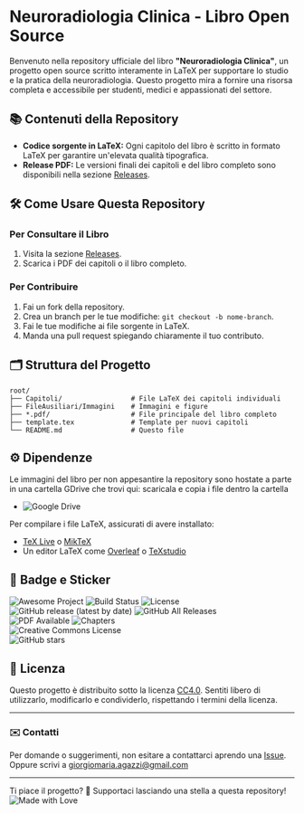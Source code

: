 # Neuroradiologia Clinica - Libro Open Source

Benvenuto nella repository ufficiale del libro **"Neuroradiologia Clinica"**, un progetto open source scritto interamente in LaTeX per supportare lo studio e la pratica della neuroradiologia. Questo progetto mira a fornire una risorsa completa e accessibile per studenti, medici e appassionati del settore.

## 📚 Contenuti della Repository

- **Codice sorgente in LaTeX:** Ogni capitolo del libro è scritto in formato LaTeX per garantire un'elevata qualità tipografica.
- **Release PDF:** Le versioni finali dei capitoli e del libro completo sono disponibili nella sezione [Releases](https://github.com/username/repository/releases).

## 🛠️ Come Usare Questa Repository

### Per Consultare il Libro
1. Visita la sezione [Releases](https://github.com/username/repository/releases).
2. Scarica i PDF dei capitoli o il libro completo.

### Per Contribuire
1. Fai un fork della repository.
2. Crea un branch per le tue modifiche: `git checkout -b nome-branch`.
3. Fai le tue modifiche ai file sorgente in LaTeX.
4. Manda una pull request spiegando chiaramente il tuo contributo.

## 🗂️ Struttura del Progetto

```
root/
├── Capitoli/                 # File LaTeX dei capitoli individuali
├── FileAusiliari/Immagini    # Immagini e figure
├── *.pdf/                    # File principale del libro completo
├── template.tex              # Template per nuovi capitoli
└── README.md                 # Questo file
```

## ⚙️ Dipendenze

Le immagini del libro per non appesantire la repository sono hostate a parte in una cartella GDrive che trovi qui: scaricala e copia i file dentro la cartella

- ![Google Drive](https://img.shields.io/badge/Google%20Drive-4285F4?style=for-the-badge&logo=googledrive&logoColor=white)

Per compilare i file LaTeX, assicurati di avere installato:
- [TeX Live](https://www.tug.org/texlive/) o [MikTeX](https://miktex.org/)
- Un editor LaTeX come [Overleaf](https://www.overleaf.com/) o [TeXstudio](https://www.texstudio.org/)

## 🏅 Badge e Sticker

![Awesome Project](https://img.shields.io/badge/awesome-project-green)
![Build Status](https://img.shields.io/github/actions/workflow/status/gmadevs/Neuroradiologia-Clinica/ci.yml?branch=main)
![License](https://img.shields.io/github/license/gmadevs/Neuroradiologia-Clinica)
![GitHub release (latest by date)](https://img.shields.io/github/v/release/gmadevs/Neuroradiologia-Clinica)
![GitHub All Releases](https://img.shields.io/github/downloads/gmadevs/Neuroradiologia-Clinica/total)  
![PDF Available](https://img.shields.io/badge/PDF-Available-blue)
![Chapters](https://img.shields.io/badge/Chapters-0-blue)  
![Creative Commons License](https://img.shields.io/badge/license-CC--BY--NC--SA%204.0-lightgrey)  
![GitHub stars](https://img.shields.io/github/stars/gmadevs/Neuroradiologia-Clinica?style=social)  


## 📜 Licenza

Questo progetto è distribuito sotto la licenza [CC4.0](LICENSE). Sentiti libero di utilizzarlo, modificarlo e condividerlo, rispettando i termini della licenza.

---

### ✉️ Contatti

Per domande o suggerimenti, non esitare a contattarci aprendo una [Issue](https://github.com/gmadevs/Neuroradiologia-Clinica/issues).
Oppure scrivi a giorgiomaria.agazzi@gmail.com

---

Ti piace il progetto? 🌟 Supportaci lasciando una stella a questa repository!
![Made with Love](https://img.shields.io/badge/Made%20with-%E2%9D%A4-red)

